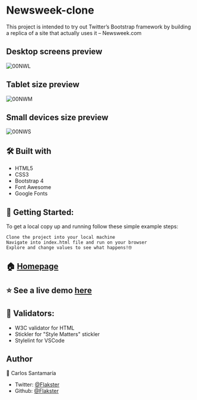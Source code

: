 # Newsweek-clone
This project is intended to try out Twitter’s Bootstrap framework by building a replica  of a site that actually uses it – Newsweek.com

## Desktop screens preview
![00NWL](https://user-images.githubusercontent.com/53324035/72928176-83a60000-3d25-11ea-896e-4c082a88cec2.png)

## Tablet size preview
![00NWM](https://user-images.githubusercontent.com/53324035/72928187-886ab400-3d25-11ea-862e-3cde2d96a731.png)

## Small devices size preview
![00NWS](https://user-images.githubusercontent.com/53324035/72928198-8d2f6800-3d25-11ea-9d3c-4df782f96b12.png)

## 🛠 Built with

  * HTML5
  * CSS3
  * Bootstrap 4
  * Font Awesome
  * Google Fonts

## 🚀 Getting Started:

To get a local copy up and running follow these simple example steps:

    Clone the project into your local machine
    Navigate into index.html file and run on your browser
    Explore and change values to see what happens!🤓


## 🏠 [Homepage](https://github.com/Flakster/Newsweek-clone)

## ⭐️ See a live demo [here](https://rawcdn.githack.com/Flakster/Newsweek-clone/18d974343555c0aa02124a8e632663679c508276/index.html)

## 🧐 Validators:

  *  W3C validator for HTML
  *  Stickler for "Style Matters" stickler
  *  Stylelint for VSCode

## Author

👤 Carlos Santamaría

* Twitter: [@Flakster ](https://twitter.com/Flakster )
* Github: [@Flakster](https://github.com/Flakster)
